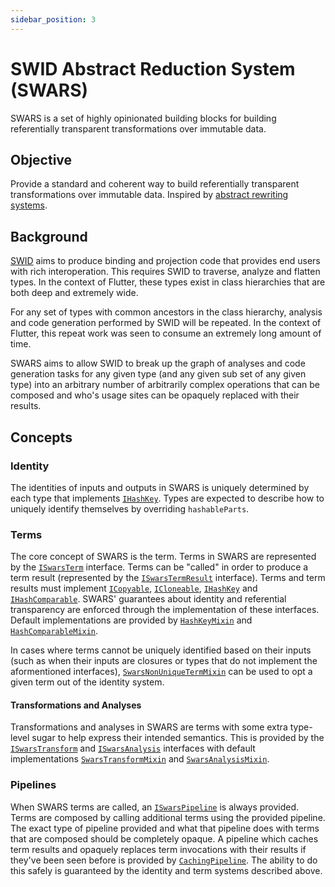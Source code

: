 ```yaml
---
sidebar_position: 3
---
```


# SWID Abstract Reduction System (SWARS)
SWARS is a set of highly opinionated building blocks for building referentially transparent transformations over immutable data.

## Objective
Provide a standard and coherent way to build referentially transparent transformations over immutable data. Inspired by [abstract rewriting systems](https://en.wikipedia.org/wiki/Abstract_rewriting_system).

## Background
[SWID](https://hydro-sdk.io/docs/design-documents/swid) aims to produce binding and projection code that provides end users with rich interoperation. This requires SWID to traverse, analyze and flatten types. In the context of Flutter, these types exist in class hierarchies that are both deep and extremely wide.

For any set of types with common ancestors in the class hierarchy, analysis and code generation performed by SWID will be repeated. In the context of Flutter, this repeat work was seen to consume an extremely long amount of time.

SWARS aims to allow SWID to break up the graph of analyses and code generation tasks for any given type (and any given sub set of any given type) into an arbitrary number of arbitrarily complex operations that can be composed and who's usage sites can be opaquely replaced with their results.

## Concepts
### Identity
The identities of inputs and outputs in SWARS is uniquely determined by each type that implements [`IHashKey`](https://github.com/hydro-sdk/hydro-sdk/blob/master/lib/swid/util/iHashKey.dart). Types are expected to describe how to uniquely identify themselves by overriding `hashableParts`.

### Terms
The core concept of SWARS is the term. Terms in SWARS are represented by the [`ISwarsTerm`](https://github.com/hydro-sdk/hydro-sdk/blob/master/lib/swid/swars/iSwarsTerm.dart) interface. Terms can be "called" in order to produce a term result (represented by the [`ISwarsTermResult`](https://github.com/hydro-sdk/hydro-sdk/blob/master/lib/swid/swars/iSwarsTerm.dart) interface). Terms and term results must implement [`ICopyable`](https://github.com/hydro-sdk/hydro-sdk/blob/master/lib/swid/util/iCopyable.dart), [`ICloneable`](https://github.com/hydro-sdk/hydro-sdk/blob/master/lib/swid/util/iCloneable.dart), [`IHashKey`](https://github.com/hydro-sdk/hydro-sdk/blob/master/lib/swid/util/iHashKey.dart) and [`IHashComparable`](https://github.com/hydro-sdk/hydro-sdk/blob/master/lib/swid/util/iHashComparable.dart). SWARS' guarantees about identity and referential transparency are enforced through the implementation of these interfaces. Default implementations are provided by [`HashKeyMixin`](https://github.com/hydro-sdk/hydro-sdk/blob/master/lib/swid/util/hashKeyMixin.dart) and [`HashComparableMixin`](https://github.com/hydro-sdk/hydro-sdk/blob/master/lib/swid/util/hashComparableMixin.dart).

In cases where terms cannot be uniquely identified based on their inputs (such as when their inputs are closures or types that do not implement the aformentioned interfaces), [`SwarsNonUniqueTermMixin`](https://github.com/hydro-sdk/hydro-sdk/blob/master/lib/swid/swars/swarsNonUniqueTermMixin.dart) can be used to opt a given term out of the identity system.

#### Transformations and Analyses
Transformations and analyses in SWARS are terms with some extra type-level sugar to help express their intended semantics. This is provided by the [`ISwarsTransform`](https://github.com/hydro-sdk/hydro-sdk/blob/master/lib/swid/swars/iSwarsTransform.dart) and [`ISwarsAnalysis`](https://github.com/hydro-sdk/hydro-sdk/blob/master/lib/swid/swars/iSwarsAnalysis.dart) interfaces with default implementations [`SwarsTransformMixin`](https://github.com/hydro-sdk/hydro-sdk/blob/master/lib/swid/swars/swarsTransformMixin.dart) and [`SwarsAnalysisMixin`](https://github.com/hydro-sdk/hydro-sdk/blob/master/lib/swid/swars/swarsAnalysisMixin.dart).

### Pipelines
When SWARS terms are called, an [`ISwarsPipeline`](https://github.com/hydro-sdk/hydro-sdk/blob/master/lib/swid/swars/iSwarsPipeline.dart) is always provided. Terms are composed by calling additional terms using the provided pipeline. The exact type of pipeline provided and what that pipeline does with terms that are composed should be completely opaque. A pipeline which caches term results and opaquely replaces term invocations with their results if they've been seen before is provided by [`CachingPipeline`](https://github.com/hydro-sdk/hydro-sdk/blob/master/lib/swid/swars/cachingPipeline.dart). The ability to do this safely is guaranteed by the identity and term systems described above.